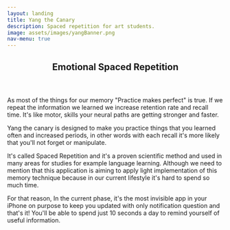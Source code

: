 ```yaml
---
layout: landing
title: Yang the Canary
description: Spaced repetition for art students.
image: assets/images/yangBanner.png
nav-menu: true
---
```

<!-- Main -->
<div id="main">

<!-- One -->
<section id="one">
	<div class="inner">
		<header class="major">
			<h2>Emotional Spaced Repetition</h2>
		</header>
		<p>
		As most of the things for our memory "Practice makes perfect" is true. If we repeat the information we learned we increase retention rate and recall time. It's like motor, skills your neural paths are getting stronger and faster.
        </p>
        <p>
        Yang the canary is designed to make you practice things that you learned often and increased periods, in other words with each recall it's more likely that you'll not forget or manipulate.
        </p>
        It's called Spaced Repetition and it's a proven scientific method and used in many areas for studies for example language learning. Although we need to mention that this application is aiming to apply light implementation of this memory technique because in our current lifestyle it's hard to spend so much time.
        <p>
        For that reason, In the current phase, it's the most invisible app in your iPhone on purpose to keep you updated with only notification question and that's it! You'll be able to spend just 10 seconds a day to remind yourself of useful information.
        </p>
        <div class="row 80% uniform">
            <div class="3u"><span class="image fit"><img src="{% link assets/images/yang1.PNG %}" alt="" /></span></div>
            <div class="3u"><span class="image fit"><img src="{% link assets/images/yang2.PNG %}" alt="" /></span></div>
            <div class="3u"><span class="image fit"><img src="{% link assets/images/yang3.PNG %}" alt="" /></span></div>
            <div class="3u"><span class="image fit"><img src="{% link assets/images/yang4.PNG %}" alt="" /></span></div>
        </div>
	</div>
</section>
</div>

